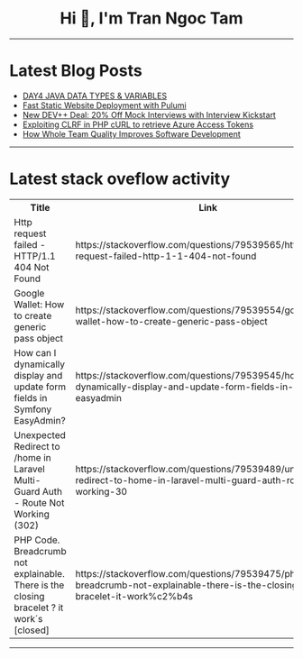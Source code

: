 <h1 align="center">Hi 👋, I'm Tran Ngoc Tam</h1>

---

# Latest Blog Posts 
<!-- BLOG-POST-LIST:START -->
- [DAY4 JAVA DATA TYPES &amp; VARIABLES](https://dev.to/elayaraj_c_04396748f52a1c/day4-java-data-types-1g7)
- [Fast Static Website Deployment with Pulumi](https://dev.to/latzo/fast-static-website-deployment-with-pulumi-1aim)
- [New DEV++ Deal: 20% Off Mock Interviews with Interview Kickstart](https://dev.to/devteam/new-dev-deal-20-off-mock-interviews-with-interview-kickstart-215b)
- [Exploiting CLRF in PHP cURL to retrieve Azure Access Tokens](https://dev.to/blue_byte/exploiting-clrf-in-php-curl-to-retrieve-azure-temporary-credentials-4nj7)
- [How Whole Team Quality Improves Software Development](https://dev.to/bmroby01/how-whole-team-quality-improves-software-development-gh0)
<!-- BLOG-POST-LIST:END -->

---

# Latest stack oveflow activity
<table>
  <tr><th>Title</th><th>Link</th></tr>
  <!-- STACKOVERFLOW:START --><tr><td>Http request failed - HTTP/1.1 404 Not Found</td><td>https://stackoverflow.com/questions/79539565/http-request-failed-http-1-1-404-not-found</td></tr><tr><td>Google Wallet: How to create generic pass object</td><td>https://stackoverflow.com/questions/79539554/google-wallet-how-to-create-generic-pass-object</td></tr><tr><td>How can I dynamically display and update form fields in Symfony EasyAdmin?</td><td>https://stackoverflow.com/questions/79539545/how-can-i-dynamically-display-and-update-form-fields-in-symfony-easyadmin</td></tr><tr><td>Unexpected Redirect to /home in Laravel Multi-Guard Auth - Route Not Working &lpar;302&rpar;</td><td>https://stackoverflow.com/questions/79539489/unexpected-redirect-to-home-in-laravel-multi-guard-auth-route-not-working-30</td></tr><tr><td>PHP Code. Breadcrumb not explainable. There is the closing bracelet ? it work´s [closed]</td><td>https://stackoverflow.com/questions/79539475/php-code-breadcrumb-not-explainable-there-is-the-closing-bracelet-it-work%c2%b4s</td></tr><!-- STACKOVERFLOW:END -->
</table>

---


